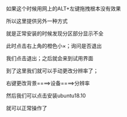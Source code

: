 如果这个时候用网上的ALT+左键拖拽根本没有效果

所以这里提供另外一种方式

就是正常安装的时候发现分区部分显示不全



此时点击右上角的橙色小×；询问是否退出



我们点击退出；之后就会来到试用界面



到了这里我们就可以手动更改分辨率了；

右键更改背景====>设备====>分辨率



然后我们可以点击安装ubuntu18.10



 

就可以正常操作了



 